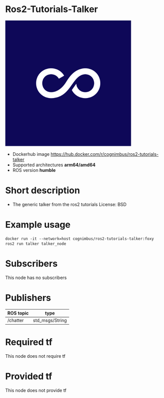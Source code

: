 # Ros2-Tutorials-Talker

<img src="./ros2-tutorials-talker/Cogniteam.jpg" alt="ros2-tutorials-talker" width="400"/>

* Dockerhub image https://hub.docker.com/r/cognimbus/ros2-tutorials-talker
* Supported architectures <b>arm64/amd64</b>
* ROS version <b>humble
</b>

# Short description
* The generic talker from the ros2 tutorials
License: BSD

# Example usage
```
docker run -it --network=host cognimbus/ros2-tutorials-talker:foxy ros2 run talker talker_node
```

# Subscribers
This node has no subscribers


# Publishers
ROS topic | type
--- | ---
/chatter | std_msgs/String


# Required tf
This node does not require tf


# Provided tf
This node does not provide tf


